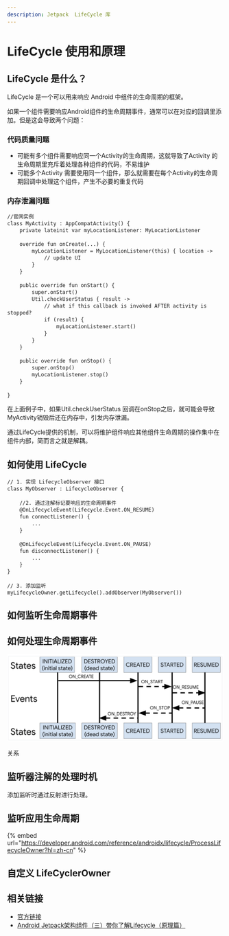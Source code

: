 ```yaml
---
description: Jetpack  LifeCycle 库
---
```


# LifeCycle 使用和原理

## LifeCycle 是什么？

LifeCycle 是一个可以用来响应 Android 中组件的生命周期的框架。

如果一个组件需要响应Android组件的生命周期事件，通常可以在对应的回调里添加。但是这会导致两个问题：

### 代码质量问题

* 可能有多个组件需要响应同一个Activity的生命周期，这就导致了Activity 的生命周期里充斥着处理各种组件的代码，不易维护
* 可能多个Activity 需要使用同一个组件，那么就需要在每个Activity的生命周期回调中处理这个组件，产生不必要的重复代码

### 内存泄漏问题

```text
//官网实例
class MyActivity : AppCompatActivity() {
    private lateinit var myLocationListener: MyLocationListener

    override fun onCreate(...) {
        myLocationListener = MyLocationListener(this) { location ->
            // update UI
        }
    }

    public override fun onStart() {
        super.onStart()
        Util.checkUserStatus { result ->
            // what if this callback is invoked AFTER activity is stopped?
            if (result) {
                myLocationListener.start()
            }
        }
    }

    public override fun onStop() {
        super.onStop()
        myLocationListener.stop()
    }

}
```

在上面例子中，如果Util.checkUserStatus 回调在onStop之后，就可能会导致MyActivity销毁后还在内存中，引发内存泄漏。 

通过LifeCycle提供的机制，可以将维护组件响应其他组件生命周期的操作集中在组件内部，简而言之就是解耦。

## 如何使用 LifeCycle 



```text
// 1. 实现 LifecycleObserver 接口
class MyObserver : LifecycleObserver {

    //2. 通过注解标记要响应的生命周期事件
    @OnLifecycleEvent(Lifecycle.Event.ON_RESUME)
    fun connectListener() {
        ...
    }

    @OnLifecycleEvent(Lifecycle.Event.ON_PAUSE)
    fun disconnectListener() {
        ...
    }
}

// 3. 添加监听
myLifecycleOwner.getLifecycle().addObserver(MyObserver())
```

## 如何监听生命周期事件

## 如何处理生命周期事件



![Event &#x5F15;&#x53D1; State &#x8F6C;&#x6362;&#x793A;&#x610F;](../../.gitbook/assets/image%20%2858%29.png)

关系



## 监听器注解的处理时机

添加监听时通过反射进行处理。



## 监听应用生命周期

{% embed url="https://developer.android.com/reference/androidx/lifecycle/ProcessLifecycleOwner?hl=zh-cn" %}

## 自定义 LifeCyclerOwner

## 相关链接

* [官方链接](https://developer.android.com/topic/libraries/architecture/lifecycle?hl=zh-cn)
* [Android Jetpack架构组件（三）带你了解Lifecycle（原理篇）](http://liuwangshu.cn/application/jetpack/3-lifecycle-theory.html#post-comment)



